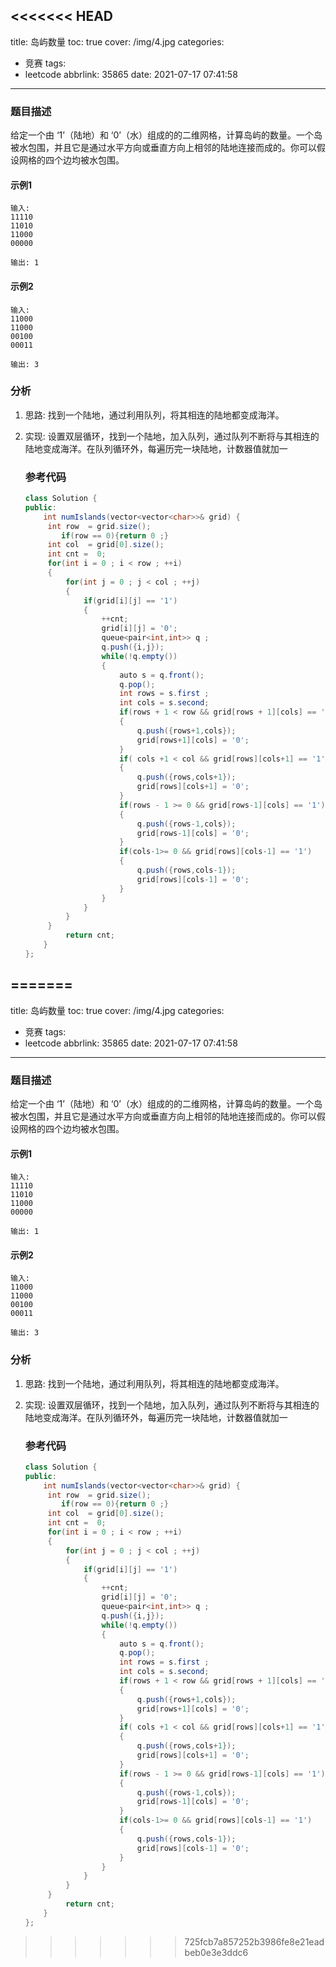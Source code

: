<<<<<<< HEAD
---
title: 岛屿数量
toc: true
cover: /img/4.jpg
categories:
  - 竞赛
tags:
  - leetcode
abbrlink: 35865
date: 2021-07-17 07:41:58
---

### 题目描述

给定一个由 ‘1’（陆地）和 ‘0’（水）组成的的二维网格，计算岛屿的数量。一个岛被水包围，并且它是通过水平方向或垂直方向上相邻的陆地连接而成的。你可以假设网格的四个边均被水包围。<!-- more -->

#### 示例1

```
输入:
11110
11010
11000
00000

输出: 1
```

#### 示例2

```
输入:
11000
11000
00100
00011

输出: 3
```

### 分析

1. 思路: 找到一个陆地，通过利用队列，将其相连的陆地都变成海洋。

2. 实现: 设置双层循环，找到一个陆地，加入队列，通过队列不断将与其相连的陆地变成海洋。在队列循环外，每遍历完一块陆地，计数器值就加一

   ### 参考代码

   ```java
   class Solution {
   public:
       int numIslands(vector<vector<char>>& grid) {
       	int row  = grid.size();
           if(row == 0){return 0 ;}
       	int col  = grid[0].size();
       	int cnt =  0;
       	for(int i = 0 ; i < row ; ++i)
       	{
       		for(int j = 0 ; j < col ; ++j)
       		{
       			if(grid[i][j] == '1')
       			{
       				++cnt;
       				grid[i][j] = '0';
       				queue<pair<int,int>> q ;
       				q.push({i,j});
       				while(!q.empty())
       				{
       					auto s = q.front();
       					q.pop();
       					int rows = s.first ;
       					int cols = s.second;
       					if(rows + 1 < row && grid[rows + 1][cols] == '1')
       					{
       						q.push({rows+1,cols});
       						grid[rows+1][cols] = '0';
       					}
       					if( cols +1 < col && grid[rows][cols+1] == '1')
       					{
       						q.push({rows,cols+1});
       						grid[rows][cols+1] = '0';
       					}
       					if(rows - 1 >= 0 && grid[rows-1][cols] == '1')
       					{
       						q.push({rows-1,cols});
       						grid[rows-1][cols] = '0';
       					}
       					if(cols-1>= 0 && grid[rows][cols-1] == '1')
       					{
       						q.push({rows,cols-1});
       						grid[rows][cols-1] = '0';
       					}
       				}
       			}
       		}
       	}
            return cnt;
       }
   };
   ```

=======
---
title: 岛屿数量
toc: true
cover: /img/4.jpg
categories:
  - 竞赛
tags:
  - leetcode
abbrlink: 35865
date: 2021-07-17 07:41:58
---

### 题目描述

给定一个由 ‘1’（陆地）和 ‘0’（水）组成的的二维网格，计算岛屿的数量。一个岛被水包围，并且它是通过水平方向或垂直方向上相邻的陆地连接而成的。你可以假设网格的四个边均被水包围。<!-- more -->

#### 示例1

```
输入:
11110
11010
11000
00000

输出: 1
```

#### 示例2

```
输入:
11000
11000
00100
00011

输出: 3
```

### 分析

1. 思路: 找到一个陆地，通过利用队列，将其相连的陆地都变成海洋。

2. 实现: 设置双层循环，找到一个陆地，加入队列，通过队列不断将与其相连的陆地变成海洋。在队列循环外，每遍历完一块陆地，计数器值就加一

   ### 参考代码

   ```java
   class Solution {
   public:
       int numIslands(vector<vector<char>>& grid) {
       	int row  = grid.size();
           if(row == 0){return 0 ;}
       	int col  = grid[0].size();
       	int cnt =  0;
       	for(int i = 0 ; i < row ; ++i)
       	{
       		for(int j = 0 ; j < col ; ++j)
       		{
       			if(grid[i][j] == '1')
       			{
       				++cnt;
       				grid[i][j] = '0';
       				queue<pair<int,int>> q ;
       				q.push({i,j});
       				while(!q.empty())
       				{
       					auto s = q.front();
       					q.pop();
       					int rows = s.first ;
       					int cols = s.second;
       					if(rows + 1 < row && grid[rows + 1][cols] == '1')
       					{
       						q.push({rows+1,cols});
       						grid[rows+1][cols] = '0';
       					}
       					if( cols +1 < col && grid[rows][cols+1] == '1')
       					{
       						q.push({rows,cols+1});
       						grid[rows][cols+1] = '0';
       					}
       					if(rows - 1 >= 0 && grid[rows-1][cols] == '1')
       					{
       						q.push({rows-1,cols});
       						grid[rows-1][cols] = '0';
       					}
       					if(cols-1>= 0 && grid[rows][cols-1] == '1')
       					{
       						q.push({rows,cols-1});
       						grid[rows][cols-1] = '0';
       					}
       				}
       			}
       		}
       	}
            return cnt;
       }
   };
   ```

>>>>>>> 725fcb7a857252b3986fe8e21eadbeb0e3e3ddc6
